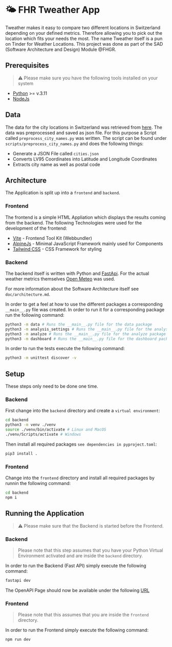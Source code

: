 # :sun_behind_small_cloud: FHR Tweather App 
Tweather makes it easy to compare two different locations in Switzerland depending on your defined metrics. Therefore allowing you to pick out the location which fits your needs the most. The name Tweather itself is a pun on Tinder for Weather Locations. This project was done as part of the SAD (Software Architecture and Design) Module @FHGR.


## Prerequisites

> :warning: Please make sure you have the following tools installed on your system

- [Python](https://www.python.org/) >= v.3.11
- [NodeJs](https://nodejs.org/en)


## Data
The data for the city locations in Switzerland was retrieved from [here](https://www.swisstopo.admin.ch/de/amtliches-ortschaftenverzeichnis). The data was preprocessed and saved as json file. For this purpose a Script called `preprocess_city_names.py` was written.
The script can be found under `scripts/preprocess_city_names.py` and does the following things:

- Generate a JSON File called `cities.json`
- Converts LV95 Coordinates into Latitude and Longitude Coordinates
- Extracts city name as well as postal code

## Architecture
The Application is split up into a `frontend` and `backend`. 

### Frontend
The frontend is a simple HTML Appliation which displays the results coming from the backend. The following Technologies were used for the development of the frontend:

- [Vite](https://vitejs.dev/) - Frontend Tool Kit (Webbundler)
- [AlpineJs](https://alpinejs.dev/) - Minimal JavaScript Framework mainly used for Components
- [Tailwind CSS](https://tailwindcss.com/) - CSS Framework for styling

### Backend
The backend itself is written with Python and [FastApi](https://fastapi.tiangolo.com/). For the actual weather metrics themselves [Open Meteo](https://open-meteo.com/) was used.

For more information about the Software Architecture itself see `doc/architecture.md`.

In order to get a feel at how to use the different packages a corresponding `__main__.py` file was created. In order to run it for a corresponding package run the following command:

```bash
python3 -m data # Runs the __main__.py file for the data package
python3 -m analysis_settings # Runs the __main__.py file for the analysis_settings package
python3 -m analyze # Runs the __main__.py file for the analyze package
python3 -m dashboard # Runs the __main__.py file for the dashboard package
```

In order to run the tests execute the following command:

```bash
python3 -m unittest discover -v
```

## Setup
These steps only need to be done one time.

### Backend
First change into the `backend` directory and create a `virtual environment`:

```bash
cd backend
python3 -m venv ./venv
source ./venv/bin/activate # Linux and MacOS
./venv/Scripts/activate # Windows
```

Then install all required packages `see dependencies in pyproject.toml`:

```bash
pip3 install .
```

### Frontend
Change into the `frontend` directory and install all required packages by runnin the following command:

```bash
cd backend
npm i
```

## Running the Application

> :warning: Please make sure that the Backend is started before the Frontend.

### Backend 

> Please note that this step assumes that you have your Python Virtual Environment activated and are inside the `backend` directory.

In order to run the Backend (Fast API) simply execute the following command:

```bash
fastapi dev
```
The OpenAPI Page should now be available under the following [URL](http://localhost:8000/docs)

### Frontend

> Please note that this assumes that you are inside the `frontend` directory.

In order to run the Frontend simply execute the following command:

```bash
npm run dev
```
